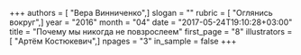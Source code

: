 +++
authors = [ "Вера Винниченко",]
slogan = ""
rubric = [ "Оглянись вокруг",]
year = "2016"
month = "04"
date = "2017-05-24T19:10:28+03:00"
title = "Почему мы никогда не повзрослеем"
first_page = "8"
illustrators = [ "Артём Костюкевич",]
npages = "3"
in_sample = false
+++
